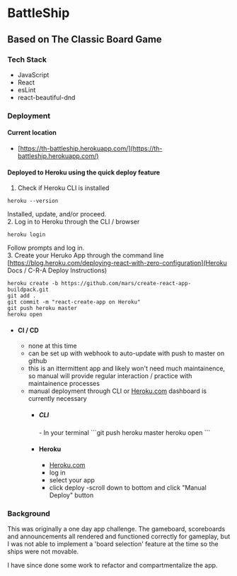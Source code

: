 <p align="center" >

# BattleShip
## Based on The Classic Board Game
</p>

### Tech Stack
- JavaScript
- React
- esLint
- react-beautiful-dnd

### Deployment
#### Current location
 - [https://th-battleship.herokuapp.com/](https://th-battleship.herokuapp.com/)

#### Deployed to Heroku using the quick deploy feature

  1. Check if Heroku CLI is installed
  ```
  heroku --version
  ```
  Installed, update, and/or proceed.
  </br>
  2. Log in to Heroku through the CLI / browser
  ```
  heroku login
  ```
  Follow prompts and log in.
  </br>
  3. Create your Heruko App through the command line
  [https://blog.heroku.com/deploying-react-with-zero-configuration](Heroku Docs / C-R-A Deploy Instructions)
  ```
  heroku create -b https://github.com/mars/create-react-app-buildpack.git
  git add .
  git commit -m "react-create-app on Heroku"
  git push heroku master
  heroku open
  ```

- #### CI / CD
  - none at this time
  - can be set up with webhook to auto-update with push to master on github
  - this is an ittermittent app and likely won't need much maintainence, so manual will provide regular interaction / practice with maintainence processes
  - manual deployment through CLI or [Heroku.com](Heroku) dashboard is currently necessary
    - ##### CLI
      <p>
      - In your terminal
      ```git push heroku master
      heroku open
      ```
      </p>

    - #### Heroku
      - [Heroku.com](Heroku)
      - log in
      - select your app
      - click deploy
      -scroll down to bottom and click "Manual Deploy" button

### Background
<p>
This was originally a one day app challenge.  The gameboard, scoreboards and announcements all rendered and functioned correctly for gameplay, but I was not able to implement a 'board selection' feature at the time so the ships were not movable.
</p>
<p>
I have since done some work to refactor and compartmentalize the app.
</p>